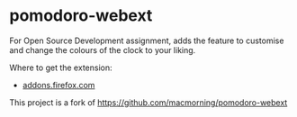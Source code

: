 # pomodoro-webext

For Open Source Development assignment, adds the feature to customise and change the colours of the clock to your liking.

Where to get the extension:
* [addons.firefox.com](https://addons.mozilla.org/en-GB/firefox/addon/customizable-pomodoro-clock/)

This project is a fork of https://github.com/macmorning/pomodoro-webext
